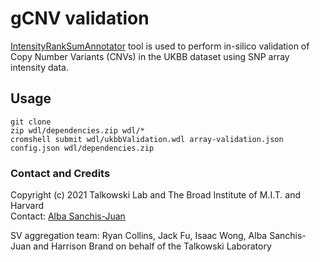 # gCNV validation

[IntensityRankSumAnnotator](http://software.broadinstitute.org/software/genomestrip/org_broadinstitute_sv_annotation_IntensityRankSumAnnotator.html) tool is used to perform in-silico validation of Copy Number Variants (CNVs) in the UKBB dataset using SNP array intensity data.

## Usage

```
git clone
zip wdl/dependencies.zip wdl/*
cromshell submit wdl/ukbbValidation.wdl array-validation.json config.json wdl/dependencies.zip
```

### Contact and Credits

Copyright (c) 2021 Talkowski Lab and The Broad Institute of M.I.T. and Harvard  
Contact: [Alba Sanchis-Juan](mailto:asanchis-juan@mgh.harvard.edu)

SV aggregation team: Ryan Collins, Jack Fu, Isaac Wong, Alba Sanchis-Juan and Harrison Brand on behalf of the Talkowski Laboratory
